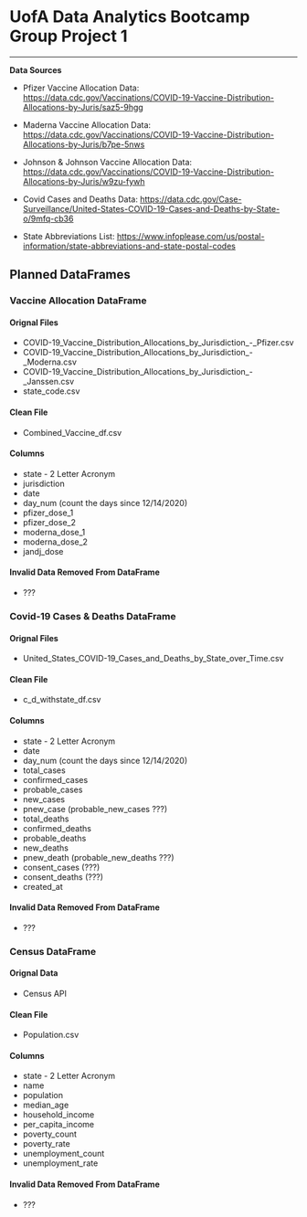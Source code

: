 # UofA Data Analytics Bootcamp Group Project 1

-----

**Data Sources**

* Pfizer Vaccine Allocation Data: https://data.cdc.gov/Vaccinations/COVID-19-Vaccine-Distribution-Allocations-by-Juris/saz5-9hgg

* Maderna Vaccine Allocation Data: https://data.cdc.gov/Vaccinations/COVID-19-Vaccine-Distribution-Allocations-by-Juris/b7pe-5nws

* Johnson & Johnson Vaccine Allocation Data: https://data.cdc.gov/Vaccinations/COVID-19-Vaccine-Distribution-Allocations-by-Juris/w9zu-fywh

* Covid Cases and Deaths Data: https://data.cdc.gov/Case-Surveillance/United-States-COVID-19-Cases-and-Deaths-by-State-o/9mfq-cb36

* State Abbreviations List: https://www.infoplease.com/us/postal-information/state-abbreviations-and-state-postal-codes


## Planned DataFrames

### Vaccine Allocation DataFrame

#### Orignal Files
* COVID-19_Vaccine_Distribution_Allocations_by_Jurisdiction_-_Pfizer.csv
* COVID-19_Vaccine_Distribution_Allocations_by_Jurisdiction_-_Moderna.csv
* COVID-19_Vaccine_Distribution_Allocations_by_Jurisdiction_-_Janssen.csv
* state_code.csv

#### Clean File
* Combined_Vaccine_df.csv

#### Columns
* state - 2 Letter Acronym
* jurisdiction
* date
* day_num (count the days since 12/14/2020)
* pfizer_dose_1
* pfizer_dose_2
* moderna_dose_1
* moderna_dose_2
* jandj_dose

#### Invalid Data Removed From DataFrame
* ???



### Covid-19 Cases & Deaths DataFrame

#### Orignal Files
* United_States_COVID-19_Cases_and_Deaths_by_State_over_Time.csv

#### Clean File
* c_d_withstate_df.csv

#### Columns
* state - 2 Letter Acronym
* date
* day_num (count the days since 12/14/2020)
* total_cases
* confirmed_cases
* probable_cases
* new_cases
* pnew_case (probable_new_cases ???)
* total_deaths
* confirmed_deaths
* probable_deaths
* new_deaths
* pnew_death (probable_new_deaths ???)
* consent_cases (???)
* consent_deaths (???)
* created_at

#### Invalid Data Removed From DataFrame
* ???



### Census DataFrame

#### Orignal Data
* Census API

#### Clean File
* Population.csv

#### Columns
* state - 2 Letter Acronym
* name
* population
* median_age
* household_income
* per_capita_income
* poverty_count
* poverty_rate
* unemployment_count
* unemployment_rate

#### Invalid Data Removed From DataFrame
* ???